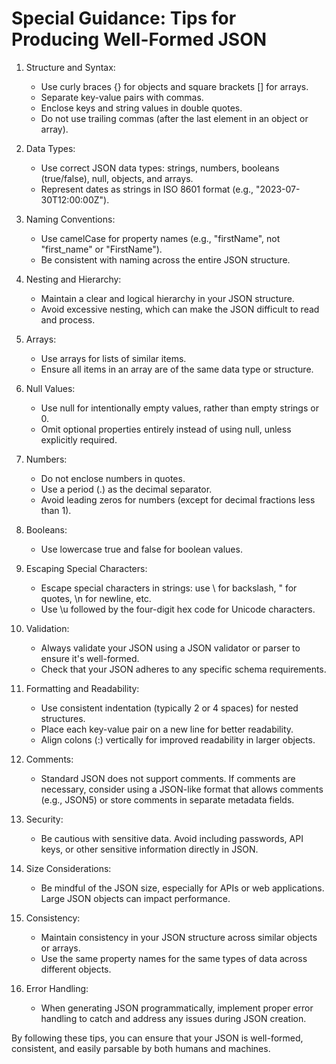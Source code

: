 # Special Guidance: Tips for Producing Well-Formed JSON

1. Structure and Syntax:

   - Use curly braces {} for objects and square brackets [] for arrays.
   - Separate key-value pairs with commas.
   - Enclose keys and string values in double quotes.
   - Do not use trailing commas (after the last element in an object or array).

2. Data Types:

   - Use correct JSON data types: strings, numbers, booleans (true/false), null, objects, and arrays.
   - Represent dates as strings in ISO 8601 format (e.g., "2023-07-30T12:00:00Z").

3. Naming Conventions:

   - Use camelCase for property names (e.g., "firstName", not "first_name" or "FirstName").
   - Be consistent with naming across the entire JSON structure.

4. Nesting and Hierarchy:

   - Maintain a clear and logical hierarchy in your JSON structure.
   - Avoid excessive nesting, which can make the JSON difficult to read and process.

5. Arrays:

   - Use arrays for lists of similar items.
   - Ensure all items in an array are of the same data type or structure.

6. Null Values:

   - Use null for intentionally empty values, rather than empty strings or 0.
   - Omit optional properties entirely instead of using null, unless explicitly required.

7. Numbers:

   - Do not enclose numbers in quotes.
   - Use a period (.) as the decimal separator.
   - Avoid leading zeros for numbers (except for decimal fractions less than 1).

8. Booleans:

   - Use lowercase true and false for boolean values.

9. Escaping Special Characters:

   - Escape special characters in strings: use \\ for backslash, \" for quotes, \n for newline, etc.
   - Use \u followed by the four-digit hex code for Unicode characters.

10. Validation:

    - Always validate your JSON using a JSON validator or parser to ensure it's well-formed.
    - Check that your JSON adheres to any specific schema requirements.

11. Formatting and Readability:

    - Use consistent indentation (typically 2 or 4 spaces) for nested structures.
    - Place each key-value pair on a new line for better readability.
    - Align colons (:) vertically for improved readability in larger objects.

12. Comments:

    - Standard JSON does not support comments. If comments are necessary, consider using a JSON-like format that allows comments (e.g., JSON5) or store comments in separate metadata fields.

13. Security:

    - Be cautious with sensitive data. Avoid including passwords, API keys, or other sensitive information directly in JSON.

14. Size Considerations:

    - Be mindful of the JSON size, especially for APIs or web applications. Large JSON objects can impact performance.

15. Consistency:

    - Maintain consistency in your JSON structure across similar objects or arrays.
    - Use the same property names for the same types of data across different objects.

16. Error Handling:
    - When generating JSON programmatically, implement proper error handling to catch and address any issues during JSON creation.

By following these tips, you can ensure that your JSON is well-formed, consistent, and easily parsable by both humans and machines.
